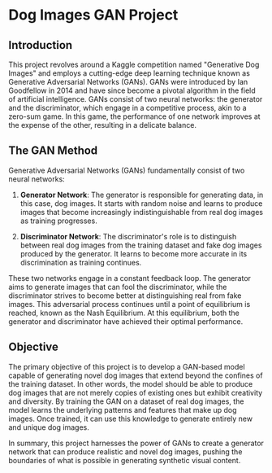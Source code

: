 # Dog Images GAN Project

## Introduction
This project revolves around a Kaggle competition named "Generative Dog Images" and employs a cutting-edge deep learning technique known as Generative Adversarial Networks (GANs). GANs were introduced by Ian Goodfellow in 2014 and have since become a pivotal algorithm in the field of artificial intelligence. GANs consist of two neural networks: the generator and the discriminator, which engage in a competitive process, akin to a zero-sum game. In this game, the performance of one network improves at the expense of the other, resulting in a delicate balance.

## The GAN Method
Generative Adversarial Networks (GANs) fundamentally consist of two neural networks:

1. **Generator Network**: The generator is responsible for generating data, in this case, dog images. It starts with random noise and learns to produce images that become increasingly indistinguishable from real dog images as training progresses.

2. **Discriminator Network**: The discriminator's role is to distinguish between real dog images from the training dataset and fake dog images produced by the generator. It learns to become more accurate in its discrimination as training continues.

These two networks engage in a constant feedback loop. The generator aims to generate images that can fool the discriminator, while the discriminator strives to become better at distinguishing real from fake images. This adversarial process continues until a point of equilibrium is reached, known as the Nash Equilibrium. At this equilibrium, both the generator and discriminator have achieved their optimal performance.

## Objective
The primary objective of this project is to develop a GAN-based model capable of generating novel dog images that extend beyond the confines of the training dataset. In other words, the model should be able to produce dog images that are not merely copies of existing ones but exhibit creativity and diversity. By training the GAN on a dataset of real dog images, the model learns the underlying patterns and features that make up dog images. Once trained, it can use this knowledge to generate entirely new and unique dog images.

In summary, this project harnesses the power of GANs to create a generator network that can produce realistic and novel dog images, pushing the boundaries of what is possible in generating synthetic visual content.
